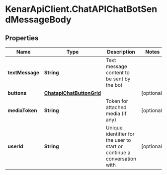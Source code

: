 # KenarApiClient.ChatAPIChatBotSendMessageBody

## Properties

Name | Type | Description | Notes
------------ | ------------- | ------------- | -------------
**textMessage** | **String** | Text message content to be sent by the bot | 
**buttons** | [**ChatapiChatButtonGrid**](ChatapiChatButtonGrid.md) |  | [optional] 
**mediaToken** | **String** | Token for attached media (if any) | [optional] 
**userId** | **String** | Unique identifier for the user to start or continue a conversation with | [optional] 


